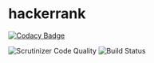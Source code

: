 # hackerrank

[![Codacy Badge](https://api.codacy.com/project/badge/Grade/8c522bb0f1d34a4dafab5249ce56581c)](https://app.codacy.com/app/elminson/hackerrank?utm_source=github.com&utm_medium=referral&utm_content=elminson/hackerrank&utm_campaign=Badge_Grade_Dashboard)

![Scrutinizer Code Quality](https://scrutinizer-ci.com/g/elminson/hackerrank/badges/quality-score.png?b=master)
![Build Status](https://www.travis-ci.org/elminson/hackerrank.svg?branch=master)
